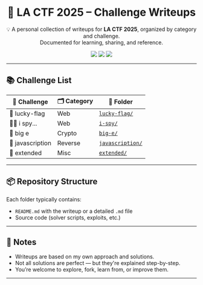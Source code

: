 <h1 align="center">🚩 LA CTF 2025 – Challenge Writeups</h1>
<p align="center">
  💡 A personal collection of writeups for <strong>LA CTF 2025</strong>, organized by category and challenge.<br>
  Documented for learning, sharing, and reference.
</p>

<p align="center">
  <img src="https://img.shields.io/badge/CTF-LA%20CTF%202025-blueviolet?style=flat-square" />
  <img src="https://img.shields.io/badge/Status-Completed-brightgreen?style=flat-square" />
  <img src="https://img.shields.io/badge/Writeups-Public-lightgrey?style=flat-square" />
</p>

---

## 📚 Challenge List

| 🧩 Challenge      | 🗂️ Category | 📁 Folder             |
|------------------|-------------|------------------------|
| 🎰 lucky-flag     | Web         | [`lucky-flag/`](lucky-flag/)         |
| 🕵️‍♂️ i spy...     | Web         | [`i-spy/`](i-spy/)                   |
| 🔐 big e          | Crypto      | [`big-e/`](big-e/)                   |
| 📜 javascription  | Reverse     | [`javascription/`](javascription/)   |
| 🧩 extended        | Misc        | [`extended/`](extended/)             |

---

## 📦 Repository Structure

Each folder typically contains:

- `README.md` with the writeup or a detailed `.md` file
- Source code (solver scripts, exploits, etc.)

---

## 📝 Notes

- Writeups are based on my own approach and solutions.
- Not all solutions are perfect — but they're explained step-by-step.
- You’re welcome to explore, fork, learn from, or improve them.

---
